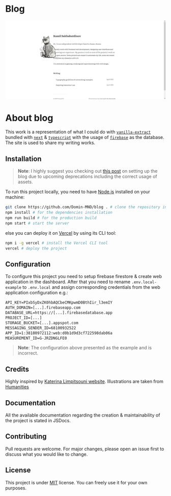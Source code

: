 # Blog

![Preview banner](/public/preview/banner.png)

# About blog

This work is a representation of what I could do with [`vanilla-extract`](https://vanilla-extract.style/) bundled with [`next`](https://nextjs.org/) & [`typescript`](https://www.typescriptlang.org/) with the usage of [`firebase`](https://firebase.google.com/) as the database. The site is used to share my writing works.

## Installation

> **Note**: I highly suggest you checking out [this post](https://blog.domin.pro/post/my-blog-and-its-documentation) on setting up the blog due to upcoming deprecations including the correct usage of assets.

To run this project locally, you need to have [Node.js](https://nodejs.org/en/) installed on your machine:

```bash
git clone https://github.com/Domin-MND/blog . # clone the repository into the current directory
npm install # for the dependencies installation
npm run build # for the production build
npm start # start the server
```

else you can deploy it on [Vercel](https://vercel.com/) by using its CLI tool:

```bash
npm i -g vercel # install the Vercel CLI tool
vercel # deploy the project
```

## Configuration

To configure this project you need to setup firebase firestore & create web application in the dashboard. After that you need to rename `.env.local-example` to `.env.local` and assign corresponding credentials from the web application configuration e.g.:

```env
API_KEY=PIxbSyDxZK0hbAQCbeCMKpwmD0BthIir_l3emIY
AUTH_DOMAIN=[...].firebaseapp.com
DATABASE_URL=https://[...].firebasedatabase.app
PROJECT_ID=[...]
STORAGE_BUCKET=[...].appspot.com
MESSAGING_SENDER_ID=68100932522
APP_ID=1:38180972112:web:d0b1d9d3cf722598dab06a
MEASUREMENT_ID=G-JRZDNGLFE0
```

> **Note**: The configuration above presented as the example and is incorrect.

## Credits

Highly inspired by [Katerina Limpitsouni website](https://ninalimpi.com). Illustrations are taken from [Humanities](https://humanities.studio)

## Documentation

All the available documentation regarding the creation & maintainability of the project is stated in JSDocs.

## Contributing

Pull requests are welcome. For major changes, please open an issue first to discuss what you would like to change.

## License

This project is under [MIT](https://choosealicense.com/licenses/mit/) license. You can freely use it for your own purposes.
